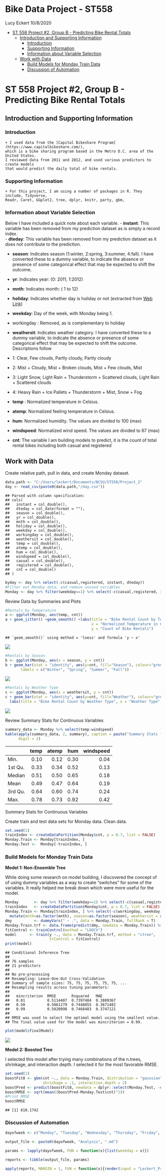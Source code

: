 Bike Data Project - ST558
================
Lucy Eckert
10/8/2020

  - [ST 558 Project \#2, Group B - Predicting Bike Rental
    Totals](#st-558-project-2-group-b---predicting-bike-rental-totals)
      - [Introduction and Supporting
        Information](#introduction-and-supporting-information)
          - [Introduction](#introduction)
          - [Supporting Information](#supporting-information)
          - [Information about Variable
            Selection](#information-about-variable-selection)
      - [Work with Data](#work-with-data)
          - [Build Models for Monday Train
            Data](#build-models-for-monday-train-data)
          - [Discussion of Automation](#discussion-of-automation)

# ST 558 Project \#2, Group B - Predicting Bike Rental Totals

## Introduction and Supporting Information

### Introduction

``` 
+ I used data from the [Capital Bikeshare Program](https://www.capitalbikeshare.com/), 
which is a bike sharing program based in the Metro D.C. area of the United States. 
I reviewed data from 2011 and 2012, and used various predictors to create models 
that would predict the daily total of bike rentals.  
```

### Supporting Information

``` 
+ For this project, I am using a number of packages in R. They include, Tidyverse, 
Readr, Caret, GGplot2, tree, dplyr, knitr, party, gbm,    
```

### Information about Variable Selection

Below I have included a quick note about each variable. - **instant**:
This variable has been removed from my prediction dataset as is simply a
record index.  
\- **dteday**: This variable has been removed from my prediction dataset
as it does not contribute to the prediction.

  - **season**: Indicates season (1:winter, 2:spring, 3:summer, 4:fall).
    I have converted these to a dummy variable, to indicate the absence
    or presence of some categorical effect that may be expected to shift
    the outcome.

  - **yr**: Indicates year: (0: 2011, 1:2012)

  - **mnth**: Indicates month: ( 1 to 12)

  - **holiday**: Indicates whether day is holiday or not (extracted from
    [Web Link](https://dchr.dc.gov/page/holiday-schedules))

  - **weekday**: Day of the week, with Monday being 1.

  - workingday : Removed, as is complementary to holiday

  - **weathersit**: Indicates weather category. I have converted these
    to a dummy variable, to indicate the absence or presence of some
    categorical effect that may be expected to shift the outcome.
    Descriptions follow

  - 1: Clear, Few clouds, Partly cloudy, Partly cloudy

  - 2: Mist + Cloudy, Mist + Broken clouds, Mist + Few clouds, Mist

  - 3: Light Snow, Light Rain + Thunderstorm + Scattered clouds, Light
    Rain + Scattered clouds

  - 4: Heavy Rain + Ice Pallets + Thunderstorm + Mist, Snow + Fog

  - **temp** : Normalized temperature in Celsius.

  - **atemp**: Normalized feeling temperature in Celsius.

  - **hum**: Normalized humidity. The values are divided to 100 (max)

  - **windspeed**: Normalized wind speed. The values are divided to 67
    (max)

  - **cnt**: The variable I am building models to predict, it is the
    count of total rental bikes including both casual and registered

## Work with Data

Create relative path, pull in data, and create Monday dataset.

``` r
data.path <- "C:/Users/leckert/Documents/NCSU/ST558/Project_2"
day <- read_csv(paste0(data.path,"/day.csv"))
```

    ## Parsed with column specification:
    ## cols(
    ##   instant = col_double(),
    ##   dteday = col_date(format = ""),
    ##   season = col_double(),
    ##   yr = col_double(),
    ##   mnth = col_double(),
    ##   holiday = col_double(),
    ##   weekday = col_double(),
    ##   workingday = col_double(),
    ##   weathersit = col_double(),
    ##   temp = col_double(),
    ##   atemp = col_double(),
    ##   hum = col_double(),
    ##   windspeed = col_double(),
    ##   casual = col_double(),
    ##   registered = col_double(),
    ##   cnt = col_double()
    ## )

``` r
byday <- day %>% select(-c(casual,registered, instant, dteday))
#Filter out Monday data, and remove unused variables
Monday <- day %>% filter(weekday==1) %>% select(-c(casual,registered, instant, dteday))
```

Review Data by Summaries and Plots

``` r
#Rentals by Temperature
a <- ggplot(Monday, aes(temp, cnt))
a + geom_jitter() +geom_smooth() +labs(title = "Bike Rental Count by Temperature", 
                                       x = "Normalized Temperature in Celcius", 
                                       y = "Count of Bike Rentals")
```

    ## `geom_smooth()` using method = 'loess' and formula 'y ~ x'

![](README_files/figure-gfm/unnamed-chunk-2-1.png)<!-- -->

``` r
#Rentals by Season
b <- ggplot(Monday, aes(x = season, y = cnt))
b + geom_bar(stat = "identity", aes(y=cnt, fill="Season"), colour="green") + labs(title = "Bike Rental Count by Season", x = "Season", y = "Count of Bike Rentals") + scale_fill_discrete(name = "Seasons:", 
       labels = c("Winter", "Spring", "Summer", "Fall")) 
```

![](README_files/figure-gfm/unnamed-chunk-3-1.png)<!-- -->

``` r
#Rentals by Weather Type
c <- ggplot(Monday, aes(x = weathersit, y = cnt))
c + geom_bar(stat = "identity", aes(y=cnt, fill="Weather"), colour="green") + 
  labs(title = "Bike Rental Count by Weather Type", x = "Weather Type", y = "Count of Bike Rentals") +   scale_fill_discrete(name = "Weather:") 
```

![](README_files/figure-gfm/unnamed-chunk-4-1.png)<!-- -->

Review Summary Stats for Continuous Variables

``` r
summary_data <- Monday %>% select(temp:windspeed)
kable(apply(summary_data, 2, summary), caption = paste("Summary Stats for Continuous Variables"), 
      digit = 2)
```

|         | temp | atemp |  hum | windspeed |
| :------ | ---: | ----: | ---: | --------: |
| Min.    | 0.10 |  0.12 | 0.30 |      0.04 |
| 1st Qu. | 0.33 |  0.34 | 0.52 |      0.13 |
| Median  | 0.51 |  0.50 | 0.65 |      0.18 |
| Mean    | 0.49 |  0.47 | 0.64 |      0.19 |
| 3rd Qu. | 0.64 |  0.60 | 0.74 |      0.24 |
| Max.    | 0.78 |  0.73 | 0.92 |      0.42 |

Summary Stats for Continuous Variables

Create train and test data sets for Monday data. Clean data.

``` r
set.seed(1)
trainIndex <- createDataPartition(Monday$cnt, p = 0.7, list = FALSE)
Monday.Train <- Monday[trainIndex, ] 
Monday.Test <-  Monday[-trainIndex, ]
```

### Build Models for Monday Train Data

**Model 1: Non-Ensemble Tree**

While doing some research on model building, I discovered the concept of
of using dummy variables as a way to create “switches” for some of the
variables. It really helped me break down which were more useful for the
model.

``` r
Monday       <- day %>% filter(weekday==1) %>% select(-c(casual,registered, instant, dteday))
trainIndex   <- createDataPartition(Monday$cnt, p = 0.7, list = FALSE)
Monday.Train <- Monday[trainIndex, ] %>% select(-c(workingday, weekday)) %>% 
  mutate(mnth=as.factor(mnth), season=as.factor(season), weathersit = as.factor(weathersit))
dmy          <- dummyVars(" ~ .", data = Monday.Train, fullRank = T)
Monday.Train.trf <- data.frame(predict(dmy, newdata = Monday.Train)) %>% mutate(y = scale(cnt)) %>% select(-cnt)
fitControl <- trainControl(method = "LOOCV")
model      <- train(y ~., data = Monday.Train.trf, method = "ctree",
                    trControl = fitControl)
print(model)
```

    ## Conditional Inference Tree 
    ## 
    ## 76 samples
    ## 21 predictors
    ## 
    ## No pre-processing
    ## Resampling: Leave-One-Out Cross-Validation 
    ## Summary of sample sizes: 75, 75, 75, 75, 75, 75, ... 
    ## Resampling results across tuning parameters:
    ## 
    ##   mincriterion  RMSE       Rsquared   MAE      
    ##   0.01          0.5114407  0.7397484  0.3809367
    ##   0.50          0.5061279  0.7448855  0.3671482
    ##   0.99          0.5020098  0.7468483  0.3747121
    ## 
    ## RMSE was used to select the optimal model using the smallest value.
    ## The final value used for the model was mincriterion = 0.99.

``` r
plot(model$finalModel)
```

![](README_files/figure-gfm/unnamed-chunk-7-1.png)<!-- -->

**Model 2: Boosted Tree**

I selected this model after trying many combinations of the n.trees,
shrinkage, and interaction depth. I selected it for the most favorable
RMSE.

``` r
set.seed(1)
boostFit8 <- gbm(cnt ~., data = Monday.Train, distribution = "gaussian", n.trees = 100,
                 shrinkage = .1, interaction.depth = 2)
boostPred <- predict(boostFit8, newdata = dplyr::select(Monday.Test, -cnt), n.trees = 100)
boostRMSE <- sqrt(mean((boostPred-Monday.Test$cnt)^2))
#Print RMSE
boostRMSE
```

    ## [1] 810.1742

### Discussion of Automation

``` r
dayofweek <- c("Monday", "Tuesday", "Wednesday", "Thursday", "Friday", "Saturday", "Sunday")

output_file <- paste0(dayofweek, "Analysis", ".md")

params <- lapply(dayofweek, FUN = function(x){list(weekday = x)})

reports <- tibble(output_file, params)

apply(reports, MARGIN = 1, FUN = function(x){render(input = "Leckert_Proj2.Rmd", output_file = x[[1]], params = x[[2]])})
```
